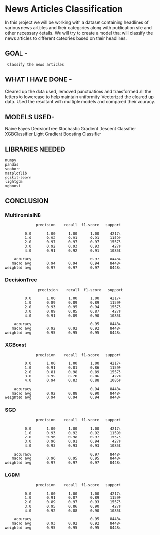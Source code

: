 # News Articles Classification
In this project we will be working with a dataset containing headlines of various news articles and their categories along with publication site and other necessary details. We will try to create a model that will classify the news articles to different cateories based on their headlines.

## GOAL - 
     Classify the news articles 

## WHAT I HAVE DONE - 
  Cleared up the data used, removed punctuations and transformed all the letters to lowercase to help maintain uniformity.
  Vectorized the cleared up data.
  Used the resultant with multiple models and compared their acuracy.
   
## MODELS USED-
  Naive Bayes 
  DecisionTree
  Stochastic Gradient Descent Classifier
  XGBClassifier
  Light Gradient Boosting Classifier

  

## LIBRARIES NEEDED

    numpy
    pandas
    seaborn
    matplotlib
    scikit-learn
    lightgbm
    xgboost

## CONCLUSION 
   
### MultinomialNB
```
              precision    recall  f1-score   support

         0.0       1.00      1.00      1.00     42174
         1.0       0.92      0.91      0.91     11599
         2.0       0.97      0.97      0.97     15575
         3.0       0.92      0.93      0.93      4278
         4.0       0.91      0.92      0.91     10858

    accuracy                           0.97     84484
   macro avg       0.94      0.94      0.94     84484
weighted avg       0.97      0.97      0.97     84484
```
### DecisionTree
```
               precision    recall  f1-score   support

         0.0       1.00      1.00      1.00     42174
         1.0       0.89      0.89      0.89     11599
         2.0       0.93      0.95      0.94     15575
         3.0       0.89      0.85      0.87      4278
         4.0       0.91      0.89      0.90     10858

    accuracy                           0.95     84484
   macro avg       0.92      0.92      0.92     84484
weighted avg       0.95      0.95      0.95     84484
```

### XGBoost
```
              precision    recall  f1-score   support

         0.0       1.00      1.00      1.00     42174
         1.0       0.91      0.81      0.86     11599
         2.0       0.81      0.98      0.89     15575
         3.0       0.95      0.78      0.86      4278
         4.0       0.94      0.83      0.88     10858

    accuracy                           0.94     84484
   macro avg       0.92      0.88      0.90     84484
weighted avg       0.94      0.94      0.94     84484
```
### SGD
```
              precision    recall  f1-score   support

         0.0       1.00      1.00      1.00     42174
         1.0       0.93      0.92      0.92     11599
         2.0       0.96      0.98      0.97     15575
         3.0       0.96      0.91      0.94      4278
         4.0       0.93      0.93      0.93     10858

    accuracy                           0.97     84484
   macro avg       0.96      0.95      0.95     84484
weighted avg       0.97      0.97      0.97     84484
```
### LGBM
```
              precision    recall  f1-score   support

         0.0       1.00      1.00      1.00     42174
         1.0       0.91      0.87      0.89     11599
         2.0       0.89      0.97      0.93     15575
         3.0       0.95      0.86      0.90      4278
         4.0       0.92      0.88      0.90     10858

    accuracy                           0.95     84484
   macro avg       0.93      0.92      0.92     84484
weighted avg       0.95      0.95      0.95     84484
```
